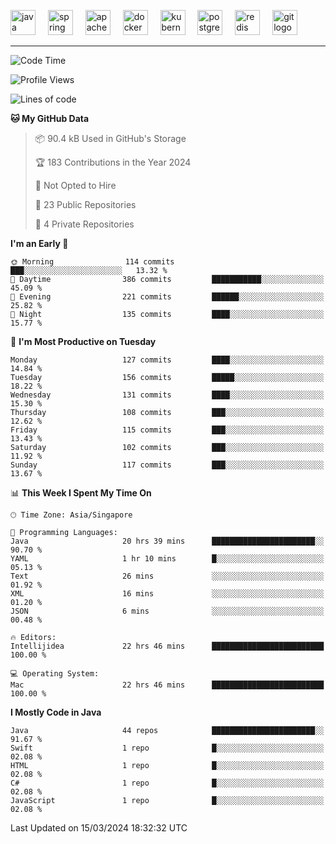 <p align="left">
  <img src="https://cdn.jsdelivr.net/gh/devicons/devicon/icons/java/java-original.svg" height="40" alt="java logo"  />
  <img width="12" />
  <img src="https://cdn.jsdelivr.net/gh/devicons/devicon/icons/spring/spring-original.svg" height="40" alt="spring logo"  />
  <img width="12" />
  <img src="https://cdn.jsdelivr.net/gh/devicons/devicon/icons/apachekafka/apachekafka-original.svg" height="40" alt="apachekafka logo"  />
  <img width="12" />
  <img src="https://cdn.jsdelivr.net/gh/devicons/devicon/icons/docker/docker-original.svg" height="40" alt="docker logo"  />
  <img width="12" />
  <img src="https://cdn.jsdelivr.net/gh/devicons/devicon/icons/kubernetes/kubernetes-plain.svg" height="40" alt="kubernetes logo"  />
  <img width="12" />
  <img src="https://cdn.jsdelivr.net/gh/devicons/devicon/icons/postgresql/postgresql-original.svg" height="40" alt="postgresql logo"  />
  <img width="12" />
  <img src="https://cdn.jsdelivr.net/gh/devicons/devicon/icons/redis/redis-original.svg" height="40" alt="redis logo"  />
  <img width="12" />
  <img src="https://cdn.jsdelivr.net/gh/devicons/devicon/icons/git/git-original.svg" height="40" alt="git logo"  />
</p>


<!--<img src="https://media.giphy.com/media/LnQjpWaON8nhr21vNW/giphy.gif" width="60"> <em><b>I love connecting with different people</b> so if you want to say <b>hi, I'll be happy to meet you more!</b> 😊 </em> -->

---
<!--START_SECTION:waka-->
![Code Time](http://img.shields.io/badge/Code%20Time-1%2C896%20hrs%2053%20mins-blue)

![Profile Views](http://img.shields.io/badge/Profile%20Views-6-blue)

![Lines of code](https://img.shields.io/badge/From%20Hello%20World%20I%27ve%20Written-584.8%20thousand%20lines%20of%20code-blue)

**🐱 My GitHub Data** 

> 📦 90.4 kB Used in GitHub's Storage 
 > 
> 🏆 183 Contributions in the Year 2024
 > 
> 🚫 Not Opted to Hire
 > 
> 📜 23 Public Repositories 
 > 
> 🔑 4 Private Repositories 
 > 
**I'm an Early 🐤** 

```text
🌞 Morning                114 commits         ███░░░░░░░░░░░░░░░░░░░░░░   13.32 % 
🌆 Daytime                386 commits         ███████████░░░░░░░░░░░░░░   45.09 % 
🌃 Evening                221 commits         ██████░░░░░░░░░░░░░░░░░░░   25.82 % 
🌙 Night                  135 commits         ████░░░░░░░░░░░░░░░░░░░░░   15.77 % 
```
📅 **I'm Most Productive on Tuesday** 

```text
Monday                   127 commits         ████░░░░░░░░░░░░░░░░░░░░░   14.84 % 
Tuesday                  156 commits         █████░░░░░░░░░░░░░░░░░░░░   18.22 % 
Wednesday                131 commits         ████░░░░░░░░░░░░░░░░░░░░░   15.30 % 
Thursday                 108 commits         ███░░░░░░░░░░░░░░░░░░░░░░   12.62 % 
Friday                   115 commits         ███░░░░░░░░░░░░░░░░░░░░░░   13.43 % 
Saturday                 102 commits         ███░░░░░░░░░░░░░░░░░░░░░░   11.92 % 
Sunday                   117 commits         ███░░░░░░░░░░░░░░░░░░░░░░   13.67 % 
```


📊 **This Week I Spent My Time On** 

```text
🕑︎ Time Zone: Asia/Singapore

💬 Programming Languages: 
Java                     20 hrs 39 mins      ███████████████████████░░   90.70 % 
YAML                     1 hr 10 mins        █░░░░░░░░░░░░░░░░░░░░░░░░   05.13 % 
Text                     26 mins             ░░░░░░░░░░░░░░░░░░░░░░░░░   01.92 % 
XML                      16 mins             ░░░░░░░░░░░░░░░░░░░░░░░░░   01.20 % 
JSON                     6 mins              ░░░░░░░░░░░░░░░░░░░░░░░░░   00.48 % 

🔥 Editors: 
Intellijidea             22 hrs 46 mins      █████████████████████████   100.00 % 

💻 Operating System: 
Mac                      22 hrs 46 mins      █████████████████████████   100.00 % 
```

**I Mostly Code in Java** 

```text
Java                     44 repos            ███████████████████████░░   91.67 % 
Swift                    1 repo              █░░░░░░░░░░░░░░░░░░░░░░░░   02.08 % 
HTML                     1 repo              █░░░░░░░░░░░░░░░░░░░░░░░░   02.08 % 
C#                       1 repo              █░░░░░░░░░░░░░░░░░░░░░░░░   02.08 % 
JavaScript               1 repo              █░░░░░░░░░░░░░░░░░░░░░░░░   02.08 % 
```




 Last Updated on 15/03/2024 18:32:32 UTC
<!--END_SECTION:waka-->


<!--
**SimakovIgor/SimakovIgor** is a ✨ _special_ ✨ repository because its `README.md` (this file) appears on your GitHub profile.

Here are some ideas to get you started:

- 🔭 I’m currently working on ...
- 🌱 I’m currently learning ...
- 👯 I’m looking to collaborate on ...
- 🤔 I’m looking for help with ...
- 💬 Ask me about ...
- 📫 How to reach me: ...
- 😄 Pronouns: ...
- ⚡ Fun fact: ...
-->
